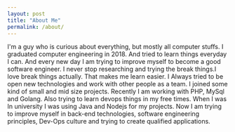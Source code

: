```yaml
---
layout: post
title: "About Me"
permalink: /about/
---
```


I'm a guy who is curious about everything, but mostly all computer stuffs. I graduated computer engineering in 2018. And tried to learn things everyday I can. And every new day I am trying to improve myself to become a good software engineer. I never stop researching and trying the break things.I love break things actually. That makes me learn easier. I Always tried to be open new technologies and work with other people as a team. I joined some kind of small and mid size projects. 
Recently I am working with PHP, MySql and Golang. Also trying to learn devops things in my free times. When I was In university I was using Java and Nodejs for my projects. Now I am trying to improve myself in back-end technologies, software engineering principles, Dev-Ops culture and trying to create qualified applications. 
